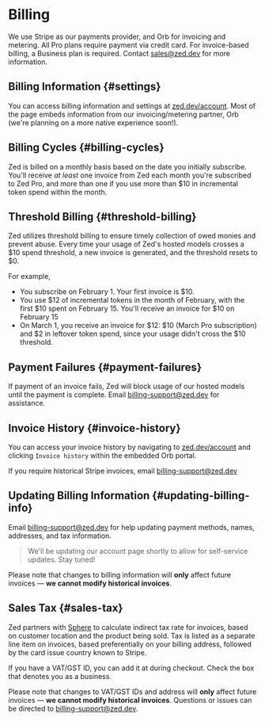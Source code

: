 # Billing

We use Stripe as our payments provider, and Orb for invoicing and metering. All Pro plans require payment via credit card.
For invoice-based billing, a Business plan is required. Contact [sales@zed.dev](mailto:sales@zed.dev) for more information.

## Billing Information {#settings}

You can access billing information and settings at [zed.dev/account](https://zed.dev/account).
Most of the page embeds information from our invoicing/metering partner, Orb (we're planning on a more native experience soon!).

## Billing Cycles {#billing-cycles}

Zed is billed on a monthly basis based on the date you initially subscribe. You'll receive _at least_ one invoice from Zed each month you're subscribed to Zed Pro, and more than one if you use more than $10 in incremental token spend within the month.

## Threshold Billing {#threshold-billing}

Zed utilizes threshold billing to ensure timely collection of owed monies and prevent abuse. Every time your usage of Zed's hosted models crosses a $10 spend threshold, a new invoice is generated, and the threshold resets to $0.

For example,

- You subscribe on February 1. Your first invoice is $10.
- You use $12 of incremental tokens in the month of February, with the first $10 spent on February 15. You'll receive an invoice for $10 on February 15
- On March 1, you receive an invoice for $12: $10 (March Pro subscription) and $2 in leftover token spend, since your usage didn't cross the $10 threshold.

## Payment Failures {#payment-failures}

If payment of an invoice fails, Zed will block usage of our hosted models until the payment is complete. Email [billing-support@zed.dev](mailto:billing-support@zed.dev) for assistance.

## Invoice History {#invoice-history}

You can access your invoice history by navigating to [zed.dev/account](https://zed.dev/account) and clicking `Invoice history` within the embedded Orb portal.

If you require historical Stripe invoices, email [billing-support@zed.dev](mailto:billing-support@zed.dev)

## Updating Billing Information {#updating-billing-info}

Email [billing-support@zed.dev](mailto:billing-support@zed.dev) for help updating payment methods, names, addresses, and tax information.

> We'll be updating our account page shortly to allow for self-service updates. Stay tuned!

Please note that changes to billing information will **only** affect future invoices — **we cannot modify historical invoices**.

## Sales Tax {#sales-tax}

Zed partners with [Sphere](https://www.getsphere.com/) to calculate indirect tax rate for invoices, based on customer location and the product being sold. Tax is listed as a separate line item on invoices, based preferentially on your billing address, followed by the card issue country known to Stripe.

If you have a VAT/GST ID, you can add it at during checkout. Check the box that denotes you as a business.

Please note that changes to VAT/GST IDs and address will **only** affect future invoices — **we cannot modify historical invoices**.
Questions or issues can be directed to [billing-support@zed.dev](mailto:billing-support@zed.dev).
